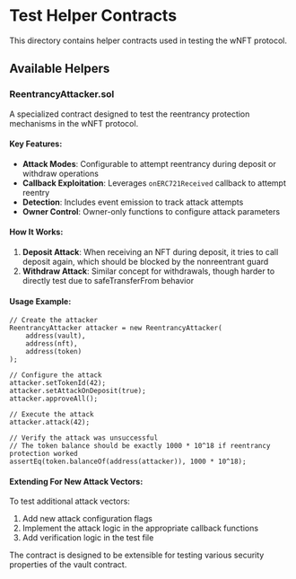 # Test Helper Contracts

This directory contains helper contracts used in testing the wNFT protocol.

## Available Helpers

### ReentrancyAttacker.sol

A specialized contract designed to test the reentrancy protection mechanisms in the wNFT protocol.

#### Key Features:

- **Attack Modes**: Configurable to attempt reentrancy during deposit or withdraw operations
- **Callback Exploitation**: Leverages `onERC721Received` callback to attempt reentry
- **Detection**: Includes event emission to track attack attempts
- **Owner Control**: Owner-only functions to configure attack parameters

#### How It Works:

1. **Deposit Attack**: When receiving an NFT during deposit, it tries to call deposit again, which should be blocked by the nonreentrant guard
2. **Withdraw Attack**: Similar concept for withdrawals, though harder to directly test due to safeTransferFrom behavior

#### Usage Example:

```solidity
// Create the attacker
ReentrancyAttacker attacker = new ReentrancyAttacker(
    address(vault),
    address(nft),
    address(token)
);

// Configure the attack
attacker.setTokenId(42);
attacker.setAttackOnDeposit(true);
attacker.approveAll();

// Execute the attack
attacker.attack(42);

// Verify the attack was unsuccessful
// The token balance should be exactly 1000 * 10^18 if reentrancy protection worked
assertEq(token.balanceOf(address(attacker)), 1000 * 10^18);
```

#### Extending For New Attack Vectors:

To test additional attack vectors:

1. Add new attack configuration flags
2. Implement the attack logic in the appropriate callback functions
3. Add verification logic in the test file

The contract is designed to be extensible for testing various security properties of the vault contract.